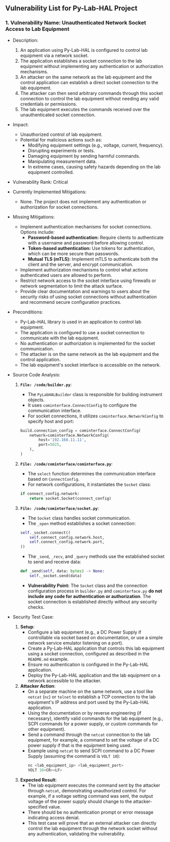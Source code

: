 ## Vulnerability List for Py-Lab-HAL Project

### 1. Vulnerability Name: Unauthenticated Network Socket Access to Lab Equipment

- Description:
  1. An application using Py-Lab-HAL is configured to control lab equipment via a network socket.
  2. The application establishes a socket connection to the lab equipment without implementing any authentication or authorization mechanisms.
  3. An attacker on the same network as the lab equipment and the control application can establish a direct socket connection to the lab equipment.
  4. The attacker can then send arbitrary commands through this socket connection to control the lab equipment without needing any valid credentials or permissions.
  5. The lab equipment executes the commands received over the unauthenticated socket connection.

- Impact:
  - Unauthorized control of lab equipment.
  - Potential for malicious actions such as:
    - Modifying equipment settings (e.g., voltage, current, frequency).
    - Disrupting experiments or tests.
    - Damaging equipment by sending harmful commands.
    - Manipulating measurement data.
    - In extreme cases, causing safety hazards depending on the lab equipment controlled.

- Vulnerability Rank: Critical

- Currently Implemented Mitigations:
  - None. The project does not implement any authentication or authorization for socket connections.

- Missing Mitigations:
  - Implement authentication mechanisms for socket connections. Options include:
    - **Password-based authentication:** Require clients to authenticate with a username and password before allowing control.
    - **Token-based authentication:** Use tokens for authentication, which can be more secure than passwords.
    - **Mutual TLS (mTLS):** Implement mTLS to authenticate both the client and the server, and encrypt communication.
  - Implement authorization mechanisms to control what actions authenticated users are allowed to perform.
  - Restrict network access to the socket interface using firewalls or network segmentation to limit the attack surface.
  - Provide clear documentation and warnings to users about the security risks of using socket connections without authentication and recommend secure configuration practices.

- Preconditions:
  - Py-Lab-HAL library is used in an application to control lab equipment.
  - The application is configured to use a socket connection to communicate with the lab equipment.
  - No authentication or authorization is implemented for the socket communication.
  - The attacker is on the same network as the lab equipment and the control application.
  - The lab equipment's socket interface is accessible on the network.

- Source Code Analysis:
  1. **`File: /code/builder.py`**:
     - The `PyLabHALBuilder` class is responsible for building instrument objects.
     - It uses `cominterface.ConnectConfig` to configure the communication interface.
     - For socket connections, it utilizes `cominterface.NetworkConfig` to specify host and port:

     ```python
     build.connection_config = cominterface.ConnectConfig(
         network=cominterface.NetworkConfig(
             host='192.168.11.11',
             port=5025,
         ),
     )
     ```

  2. **`File: /code/cominterface/cominterface.py`**:
     - The `select` function determines the communication interface based on `ConnectConfig`.
     - For network configurations, it instantiates the `Socket` class:
     ```python
     if connect_config.network:
         return socket.Socket(connect_config)
     ```

  3. **`File: /code/cominterface/socket.py`**:
     - The `Socket` class handles socket communication.
     - The `_open` method establishes a socket connection:
     ```python
     self._socket.connect((
         self.connect_config.network.host,
         self.connect_config.network.port,
     ))
     ```
     - The `_send`, `_recv`, and `_query` methods use the established socket to send and receive data:
     ```python
     def _send(self, data: bytes) -> None:
         self._socket.send(data)
     ```
     - **Vulnerability Point:** The `Socket` class and the connection configuration process in `builder.py` and `cominterface.py` **do not include any code for authentication or authorization**. The socket connection is established directly without any security checks.

- Security Test Case:
  1. **Setup**:
     - Configure a lab equipment (e.g., a DC Power Supply if controllable via socket based on documentation, or use a simple network service emulator listening on a port).
     - Create a Py-Lab-HAL application that controls this lab equipment using a socket connection, configured as described in the `README.md` example.
     - Ensure no authentication is configured in the Py-Lab-HAL application.
     - Deploy the Py-Lab-HAL application and the lab equipment on a network accessible to the attacker.
  2. **Attacker Action**:
     - On a separate machine on the same network, use a tool like `netcat` (`nc`) or `telnet` to establish a TCP connection to the lab equipment's IP address and port used by the Py-Lab-HAL application.
     - Using the documentation or by reverse engineering (if necessary), identify valid commands for the lab equipment (e.g., SCPI commands for a power supply, or custom commands for other equipment).
     - Send a command through the `netcat` connection to the lab equipment, for example, a command to set the voltage of a DC power supply if that is the equipment being used.
     - Example using `netcat` to send SCPI command to a DC Power Supply (assuming the command is `VOLT 10`):
       ```bash
       nc <lab_equipment_ip> <lab_equipment_port>
       VOLT 10<CR><LF>
       ```
  3. **Expected Result**:
     - The lab equipment executes the command sent by the attacker through `netcat`, demonstrating unauthorized control. For example, if a voltage setting command was sent, the output voltage of the power supply should change to the attacker-specified value.
     - There should be no authentication prompt or error message indicating access denial.
     - This test case will prove that an external attacker can directly control the lab equipment through the network socket without any authentication, validating the vulnerability.